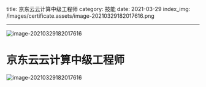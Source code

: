 title: 京东云云计算中级工程师
category: 技能
date: 2021-03-29
index_img: /images/certificate.assets/image-20210329182017616.png

---

![image-20210329182017616](/images/certificate.assets/image-20210329182017616.png)

<!--more-->

# 京东云云计算中级工程师

![image-20210329182017616](/images/certificate.assets/image-20210329182017616.png)